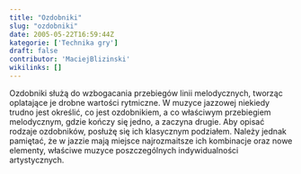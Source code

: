 ```yaml
---
title: "Ozdobniki"
slug: "ozdobniki"
date: 2005-05-22T16:59:44Z
kategorie: ['Technika gry']
draft: false
contributor: 'MaciejBlizinski'
wikilinks: []
---
```

Ozdobniki służą do wzbogacania przebiegów linii melodycznych, tworząc
oplatające je drobne wartości rytmiczne. W muzyce jazzowej niekiedy
trudno jest określić, co jest ozdobnikiem, a co właściwym przebiegiem
melodycznym, gdzie kończy się jedno, a zaczyna drugie. Aby opisać
rodzaje ozdobników, posłużę się ich klasycznym podziałem. Należy jednak
pamiętać, że w jazzie mają miejsce najrozmaitsze ich kombinacje oraz
nowe elementy, właściwe muzyce poszczególnych indywidualności
artystycznych.

